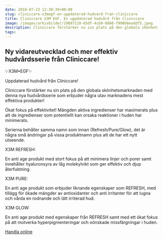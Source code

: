 ```yaml
---
date: 2018-07-23 12:39:39+00:00
slug: cliniccare-x3megf-en-uppdaterad-hudvard-fran-cliniccare
title: Cliniccare X3M EGF. En uppdaterad hudvård från Cliniccare
image: /images/arkivbilder/19897110-65df-4cb9-8860-f990b6eadd75.jpeg
description: Cliniccare förstärker nu sin plats på den globala skönhetsmarknaden med denna nya hudvårdsserie som erbjuder några utav marknadens mest effektiva produkter!
tags: 
---
```

## Ny vidareutvecklad och mer effektiv hudvårdsserie från Cliniccare!

✨X3M•EGF✨

Uppdaterad hudvård från Cliniccare! 

Cliniccare förstärker nu sin plats på den globala skönhetsmarknaden med denna nya hudvårdsserie som erbjuder några utav marknadens mest effektiva produkter! 

Ökat fokus på effektivitet! Mängden aktiva ingredienser har maximerats plus att de ingredienser som potentiellt kan orsaka reaktioner i huden har minimerats. 

Serierna behåller samma namn som innan (Refresh/Pure/Glow), det är några små ändringar på vissa produktnamn plus att de har ett nytt utseende. 

X3M REFRESH:

En anti age produkt med stort fokus på att minimera linjer och porer samt innehåller hyaluronsyra av låg molekylvikt som ger effektiv och djup återfuktning.

X3M PURE:

En anti age produkt som erbjuder liknande egenskaper som REFRESH, med tillägg för ökade mängder av antioxidanter och anti irritanter för att lugna och vårda en rodnande och lätt irriterad hud.

X3M GLOW:

En anti age produkt med egenskaper från REFRESH samt med ett ökat fokus på att motverka hyperpigmenteringar och oönskade missfärgningar i huden.


[Handla online](https://www.beauty-bar.se/produkt-kategori/varumarken/cliniccare/?ref=14)
